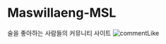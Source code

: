 # Maswillaeng-MSL
술을 좋아하는 사람들의 커뮤니티 사이트
![commentLike](https://user-images.githubusercontent.com/109706328/233259163-3b434ec2-d342-4ab3-98c1-840772610596.gif)
